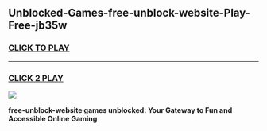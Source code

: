 
## Unblocked-Games-free-unblock-website-Play-Free-jb35w
<h3>
<a href="https://premium76.site?title=free-unblock-website&ref=10A">CLICK TO PLAY</a></h3>
<hr>

<h3>
<a href="https://premium76.site?title=free-unblock-website&ref=10A">CLICK 2 PLAY</a>
  
</h3>

<a href="https://premium76.site?title=free-unblock-website&ref=10A"><img src="https://clearcache.store/games.png"></a>


**free-unblock-website games unblocked: Your Gateway to Fun and Accessible Online Gaming**
